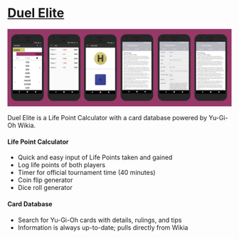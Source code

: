 # [Duel Elite](https://play.google.com/store/apps/details?id=com.lucidity.haolu.duelking)

![screenshots](./screenshots.png)

Duel Elite is a Life Point Calculator with a card database powered by Yu-Gi-Oh Wikia.

#### Life Point Calculator

- Quick and easy input of Life Points taken and gained
- Log life points of both players
- Timer for official tournament time (40 minutes)
- Coin flip generator
- Dice roll generator 

#### Card Database

- Search for Yu-Gi-Oh cards with details, rulings, and tips 
- Information is always up-to-date; pulls directly from Wikia

